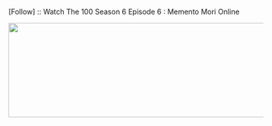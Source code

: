 ﻿[Follow] :: Watch The 100 Season 6 Episode 6 : Memento Mori Online

<p><a href="https://t.co/rRinSdFutI"><img src="http://currencymarket24.com/wp-content/uploads/2019/05/watch-now-live-stream.png" alt="" width="588" height="187" /></a></p>